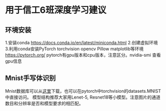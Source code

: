 # 用于信工6班深度学习建议

## 环境安装
1.安装conda 
https://docs.conda.io/en/latest/miniconda.html
2.创建虚拟环境 
3.利用conda安装PyTorch torchvision opencv Pillow matplotlib等环境
https://pytorch.org/
pytorch有gpu版本和cpu版本，注意区分。nvidia-smi 查看gpu信息

## Mnist手写体识别
Mnist数据库可以从[这里](http://yann.lecun.com/exdb/mnist/)下载，也可以在pytorch中torchvision的datasets.MNIST中直接访问。
模型结构推荐大家用Lenet-5, Resnet18等小模型。注意图片的通道数目和分辨率是否和模型要求的相匹配。
